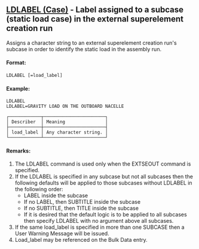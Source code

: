 ## [LDLABEL (Case)](https://help.hexagonmi.com/bundle/MSC_Nastran_2022.4/page/Nastran_Combined_Book/qrg/casecontrol4a/TOC.LDLABEL.Case.xhtml) - Label assigned to a subcase (static load case) in the external superelement creation run

Assigns a character string to an external superelement creation run's subcase in order to identify the static load in the assembly run.

#### Format:

```nastran
LDLABEL [=load_label]
```

#### Example:

```nastran
LDLABEL
LDLABEL=GRAVITY LOAD ON THE OUTBOARD NACELLE
```

```text
┌────────────┬───────────────────────┐
│ Describer  │ Meaning               │
├────────────┼───────────────────────┤
│ load_label │ Any character string. │
└────────────┴───────────────────────┘
```

#### Remarks:

1. The LDLABEL command is used only when the EXTSEOUT command is specified.
2. If the LDLABEL is specified in any subcase but not all subcases then the following defaults will be applied to those subcases without LDLABEL in the following order:
     - LABEL inside the subcase
     - If no LABEL, then SUBTITLE inside the subcase
     - If no SUBTITLE, then TITLE inside the subcase
     - If it is desired that the default logic is to be applied to all subcases then specify LDLABEL with no argument above all subcases.
3. If the same load_label is specified in more than one SUBCASE then a User Warning Message will be issued.
4. Load_label may be referenced on the   Bulk Data entry.
